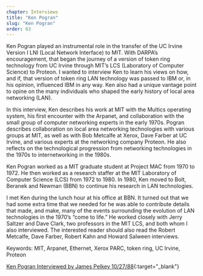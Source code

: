 ```yaml
---
chapter: Interviews
title: "Ken Pogran"
slug: "Ken Pogran"
order: 63
---
```


Ken Pogran played an instrumental role in the transfer of the UC Irvine Version I LNI (Local Network Interface) to MIT. With DARPA’s encouragement, that began the journey of a version of token ring technology from UC Irvine through MIT’s LCS (Laboratory of Computer Science) to Proteon. I wanted to interview Ken to learn his views on how, and if, that version of token ring LAN technology was passed to IBM or, in his opinion, influenced IBM in any way. Ken also had a unique vantage point to opine on the many individuals who shaped the early history of local area networking (LAN).

In this interview, Ken describes his work at MIT with the Multics operating system, his first encounter with the Arpanet, and collaboration with the small group of computer networking experts in the early 1970s. Pogran describes collaboration on local area networking technologies with various groups at MIT, as well as with Bob Metcalfe at Xerox, Dave Farber at UC Irvine, and various experts at the networking company Proteon. He also reflects on the technological progression from networking technologies in the 1970s to internetworking in the 1980s.

Ken Pogran worked as a MIT graduate student at Project MAC from 1970 to 1972. He then worked as a research staffer at the MIT Laboratory of Computer Science (LCS) from 1972 to 1980. In 1980, Ken moved to Bolt, Beranek and Newman (BBN) to continue his research in LAN technologies.

I met Ken during the lunch hour at his office at BBN. It turned out that we had some extra time that we needed for he was able to contribute details that made, and make, many of the events surrounding the evolution of LAN technologies in the 1970’s “come to life.” He worked closely with Jerry Saltzer and Dave Clark, two professors in the MIT LCS, and both whom I also interviewed. The interested reader should also read the Robert Metcalfe, Dave Farber, Robert Kahn and Howard Salween interviews.

Keywords: MIT, Arpanet, Ethernet, Xerox PARC, token ring, UC Irvine, Proteon

[Ken Pogran Interviewed by James Pelkey 10/27/88](https://archive.computerhistory.org/resources/access/text/2016/05/102738136-05-01-acc.pdf){:target="_blank"}
